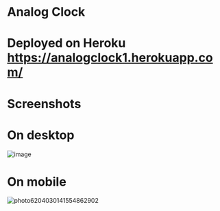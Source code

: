 # Analog Clock 

# Deployed on Heroku https://analogclock1.herokuapp.com/

# Screenshots

# On desktop
![image](https://user-images.githubusercontent.com/49023363/90987952-a4308400-e5ac-11ea-9c08-7d4ea27666f9.png)


# On mobile 
![photo6204030141554862902](https://user-images.githubusercontent.com/49023363/90988007-0f7a5600-e5ad-11ea-9591-888f7f21d51f.jpg)
